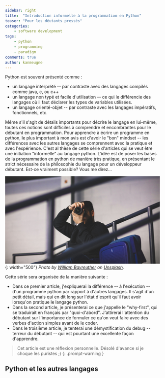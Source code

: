 ```yaml
---
sidebar: right
title:  "Introduction informelle à la programmation en Python"
teaser: "Pour les déutants pressés"
categories:
    - software development
tags:
    - python
    - programming
    - paradigm
comments: true
author: kanmeugne
---
```


Python est souvent présenté comme :
- un langage interprété -- par contraste avec des langages compilés comme java, c, ou c++
- un langage non typé et facile d'utilisation -- ce qui le différencie des langages où il faut déclarer les types de variables utilisées.
- un langage orienté-objet -- par contraste avec les langages impératifs, fonctionnels, etc.

Même s'il s'agit de détails importants pour décrire le langage en lui-même, toutes ces notions sont difficiles à comprendre et encombrantes pour le débutant en programmation. Pour apprendre à écrire un programme en python, le plus important à mon avis est d'avoir le "bon" mindset -- les différences avec les autres langages se comprennent avec la pratique et avec l'expérience. C'est al thèse de cette série d'articles qui se veut être une initiation "informelle" au langage python. L'idée est de poser les bases de la programmation en python de manière très pratique, en présentant le strict nécessaire de la philosophie du langage pour un développeur débutant. Est-ce vraiment possible? Vous me direz...

![Setting up environment 2](/images/william-bayreuther-1ZWQnCVJkm8-unsplash.jpg){: width="500"}
_Photo by [William Bayreuther](https://unsplash.com/@wbayreuther?utm_source=unsplash&utm_medium=referral&utm_content=creditCopyText) on [Unsplash](https://unsplash.com/?utm_source=unsplash&amp;utm_medium=referral&amp;utm_content=creditCopyText)._


Cette série sera organisée de la manière suivante : 
- Dans ce premier article, j'expliquerai la différence -- à l'exécution -- d'un programme python par rapport à d'autres langages. Il s'agit d'un petit détail, mais qui en dit long sur l'état d'esprit qu'il faut avoir lorsqu'on pratique le langage python.
- Dans la second article, je présenterai ce que j'appelle le "why-first", qui se traduirait en français par "quoi-d'abord". J'attirerai l'attention du débutant sur l'importance de formuler ce qu'on veut faire avec des verbes d'action simples avant de le coder. 
- Dans le troisième article, je tenterai une démystification du debug -- terreur du débutant -- qui est pourtant une excellente façon d'apprendre.

> Cet article est une réflexion personnelle. Désolé d'avance si je choque les puristes ;)
{: .prompt-warning }

## Python et les autres langages



